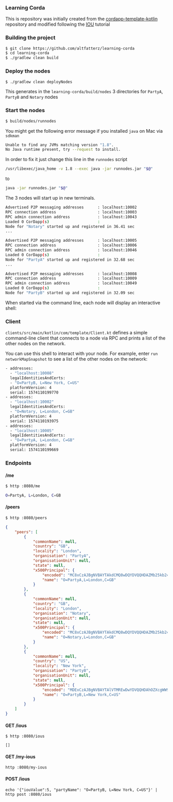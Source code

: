 ### Learning Corda

This is repository was initially created from the [cordapp-template-kotlin](https://github.com/corda/cordapp-template-kotlin/) repository and modified following the [IOU](https://docs.corda.net/tutorials-index.html) tutorial

### Building the project

```bash
$ git clone https://github.com/altfatterz/learning-corda
$ cd learning-corda
$ ./gradlew clean build
```

### Deploy the nodes

```bash
$ ./gradlew clean deployNodes
```

This generates in the `learning-corda/build/nodes` 3 directories for `PartyA`, `PartyB` and `Notary` nodes

### Start the nodes

```bash
$ build/nodes/runnodes
```
 
You might get the following error message if you installed `java` on Mac via `sdkman` 

```bash
Unable to find any JVMs matching version "1.8".
No Java runtime present, try --request to install.
```
 
In order to fix it just change this line in the `runnodes` script

```bash
/usr/libexec/java_home -v 1.8 --exec java -jar runnodes.jar "$@"
```

to 

```bash
java -jar runnodes.jar "$@"
```

The 3 nodes will start up in new terminals.

```bash
Advertised P2P messaging addresses      : localhost:10002
RPC connection address                  : localhost:10003
RPC admin connection address            : localhost:10043
Loaded 0 CorDapp(s)                     : 
Node for "Notary" started up and registered in 36.41 sec
...

Advertised P2P messaging addresses      : localhost:10005
RPC connection address                  : localhost:10006
RPC admin connection address            : localhost:10046
Loaded 0 CorDapp(s)                     : 
Node for "PartyA" started up and registered in 32.68 sec
...

Advertised P2P messaging addresses      : localhost:10008
RPC connection address                  : localhost:10009
RPC admin connection address            : localhost:10049
Loaded 0 CorDapp(s)                     : 
Node for "PartyB" started up and registered in 32.09 sec
``` 

When started via the command line, each node will display an interactive shell:

### Client

`clients/src/main/kotlin/com/template/Client.kt` defines a simple command-line client that connects to a node via RPC 
and prints a list of the other nodes on the network.

You can use this shell to interact with your node. For example, enter `run networkMapSnapshot` to see a list of 
the other nodes on the network:

```bash
- addresses:
  - "localhost:10008"
  legalIdentitiesAndCerts:
  - "O=PartyB, L=New York, C=US"
  platformVersion: 4
  serial: 1574110199770
- addresses:
  - "localhost:10002"
  legalIdentitiesAndCerts:
  - "O=Notary, L=London, C=GB"
  platformVersion: 4
  serial: 1574110193975
- addresses:
  - "localhost:10005"
  legalIdentitiesAndCerts:
  - "O=PartyA, L=London, C=GB"
  platformVersion: 4
  serial: 1574110199669
```

### Endpoints

#### /me

```bash
$ http :8080/me

O=PartyA, L=London, C=GB
```

#### /peers

```bash
$ http :8080/peers
```

```json
{
    "peers": [
        {
            "commonName": null,
            "country": "GB",
            "locality": "London",
            "organisation": "PartyA",
            "organisationUnit": null,
            "state": null,
            "x500Principal": {
                "encoded": "MC8xCzAJBgNVBAYTAkdCMQ8wDQYDVQQHDAZMb25kb24xDzANBgNVBAoMBlBhcnR5QQ==",
                "name": "O=PartyA,L=London,C=GB"
            }
        },
        {
            "commonName": null,
            "country": "GB",
            "locality": "London",
            "organisation": "Notary",
            "organisationUnit": null,
            "state": null,
            "x500Principal": {
                "encoded": "MC8xCzAJBgNVBAYTAkdCMQ8wDQYDVQQHDAZMb25kb24xDzANBgNVBAoMBk5vdGFyeQ==",
                "name": "O=Notary,L=London,C=GB"
            }
        },
        {
            "commonName": null,
            "country": "US",
            "locality": "New York",
            "organisation": "PartyB",
            "organisationUnit": null,
            "state": null,
            "x500Principal": {
                "encoded": "MDExCzAJBgNVBAYTAlVTMREwDwYDVQQHDAhOZXcgWW9yazEPMA0GA1UECgwGUGFydHlC",
                "name": "O=PartyB,L=New York,C=US"
            }
        }
    ]
}
```

#### GET /ious

```
$ http :8080/ious

[]
```

#### GET /my-ious

```
http :8080/my-ious
```

#### POST /ious

```
echo '{"iouValue":5, "partyName": "O=PartyB, L=New York, C=US"}' | http post :8080/ious
```
